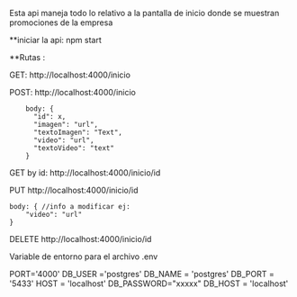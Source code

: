 Esta api maneja todo lo relativo a la pantalla de inicio donde se muestran promociones de la empresa


**iniciar la api: npm start


**Rutas :


GET: http://localhost:4000/inicio


POST: http://localhost:4000/inicio 


        body: {  
          "id": x,
          "imagen": "url",
          "textoImagen": "Text",          
          "video": "url",
          "textoVideo": "text"
        }


GET by id: http://localhost:4000/inicio/id


PUT http://localhost:4000/inicio/id


    body: { //info a modificar ej:
        "video": "url"
    }

    
DELETE http://localhost:4000/inicio/id


Variable de entorno para el archivo .env


PORT='4000'
DB_USER ='postgres'
DB_NAME = 'postgres'
DB_PORT = '5433'
HOST = 'localhost'
DB_PASSWORD="xxxxx"
DB_HOST = 'localhost'
